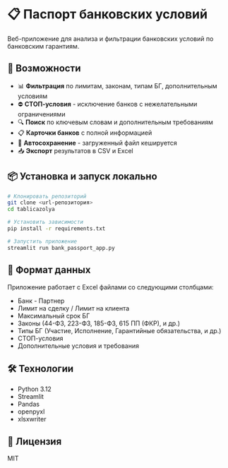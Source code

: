 # 📋 Паспорт банковских условий

Веб-приложение для анализа и фильтрации банковских условий по банковским гарантиям.

## 🚀 Возможности

- 📊 **Фильтрация** по лимитам, законам, типам БГ, дополнительным условиям
- ⛔ **СТОП-условия** - исключение банков с нежелательными ограничениями
- 🔍 **Поиск** по ключевым словам и дополнительным требованиям
- 📋 **Карточки банков** с полной информацией
- 💾 **Автосохранение** - загруженный файл кешируется
- 📥 **Экспорт** результатов в CSV и Excel

## 📦 Установка и запуск локально

```bash
# Клонировать репозиторий
git clone <url-репозитория>
cd tablicazolya

# Установить зависимости
pip install -r requirements.txt

# Запустить приложение
streamlit run bank_passport_app.py
```

## 📁 Формат данных

Приложение работает с Excel файлами со следующими столбцами:
- Банк - Партнер
- Лимит на сделку / Лимит на клиента
- Максимальный срок БГ
- Законы (44-ФЗ, 223-ФЗ, 185-ФЗ, 615 ПП (ФКР), и др.)
- Типы БГ (Участие, Исполнение, Гарантийные обязательства, и др.)
- СТОП-условия
- Дополнительные условия и требования

## 🛠️ Технологии

- Python 3.12
- Streamlit
- Pandas
- openpyxl
- xlsxwriter

## 📝 Лицензия

MIT

